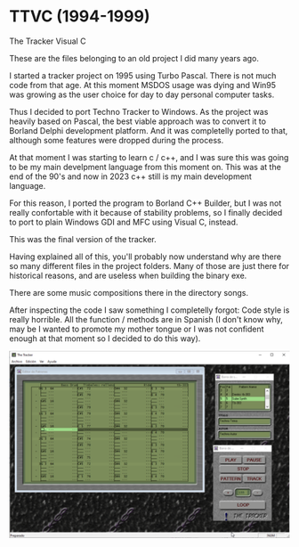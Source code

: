 # TTVC (1994-1999)
The Tracker Visual C


These are the files belonging to an old project I did many years ago.

I started a tracker project on 1995 using Turbo Pascal. There is not much code from that age.
At this moment MSDOS usage was dying and Win95 was growing as the user choice for day to day personal computer tasks.

Thus I decided to port Techno Tracker to Windows. As the project was heavily based on Pascal, the best viable approach was to convert it to Borland Delphi development platform. And it was completelly ported to that, although some features were dropped during the process.

At that moment I was starting to learn c / c++, and I was sure this was going to be my main develpment language from this moment on. This was at the end of the 90's and now in 2023 c++ still is my main development language.

For this reason, I ported the program to Borland C++ Builder, but I was not really confortable with it because of stability problems, so I finally decided to port to plain Windows GDI and MFC using Visual C, instead.

This was the final version of the tracker.

Having explained all of this, you'll probably now understand why are there so many different files in the project folders. Many of those are just there for historical reasons, and are useless when building the binary exe.

There are some music compositions there in the directory songs.

After inspecting the code I saw something I completelly forgot: Code style is really horrible. All the function / methods are in Spanish (I don't know why, may be I wanted to promote my mother tongue or I was not confident enough at that moment so I decided to do this way).

![screenshot1.png](https://raw.githubusercontent.com/D0ct0rDave/TTVC/refs/heads/main/repoimgs/screenshot1.png)
